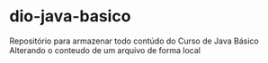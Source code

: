 # dio-java-basico
Repositório para armazenar todo contúdo do Curso de Java Básico
Alterando o conteudo de um arquivo de forma local